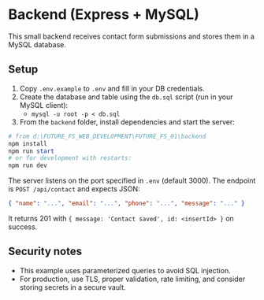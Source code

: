 # Backend (Express + MySQL)

This small backend receives contact form submissions and stores them in a MySQL database.

## Setup
1. Copy `.env.example` to `.env` and fill in your DB credentials.
2. Create the database and table using the `db.sql` script (run in your MySQL client):
   - `mysql -u root -p < db.sql`
3. From the `backend` folder, install dependencies and start the server:

```powershell
# from d:\FUTURE_FS_WEB_DEVELOPMENT\FUTURE_FS_01\backend
npm install
npm run start
# or for development with restarts:
npm run dev
```

The server listens on the port specified in `.env` (default 3000). The endpoint is `POST /api/contact` and expects JSON:

```json
{ "name": "...", "email": "...", "phone": "...", "message": "..." }
```

It returns 201 with `{ message: 'Contact saved', id: <insertId> }` on success.

## Security notes
- This example uses parameterized queries to avoid SQL injection.
- For production, use TLS, proper validation, rate limiting, and consider storing secrets in a secure vault.
